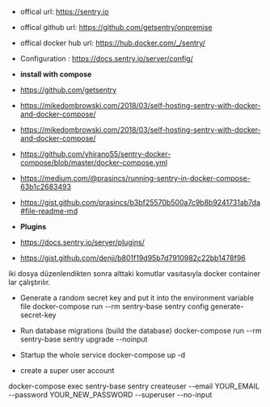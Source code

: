 - offical url: https://sentry.io
- offical github url: https://github.com/getsentry/onpremise
- offical docker hub url: https://hub.docker.com/_/sentry/

- Configuration : https://docs.sentry.io/server/config/

- __install with compose__
- https://github.com/getsentry
- https://mikedombrowski.com/2018/03/self-hosting-sentry-with-docker-and-docker-compose/
- https://mikedombrowski.com/2018/03/self-hosting-sentry-with-docker-and-docker-compose/
- https://github.com/yhirano55/sentry-docker-compose/blob/master/docker-compose.yml
- https://medium.com/@prasincs/running-sentry-in-docker-compose-63b1c2683493
- https://gist.github.com/prasincs/b3bf25570b500a7c9b8b9241731ab7da#file-readme-md


- __Plugins__
- https://docs.sentry.io/server/plugins/
- https://gist.github.com/denji/b801f19d95b7d7910982c22bb1478f96



iki dosya düzenlendikten sonra alttaki komutlar vasıtasıyla docker container lar çalıştırılır.

- Generate a random secret key and put it into the environment variable file
docker-compose run --rm sentry-base sentry config generate-secret-key


- Run database migrations (build the database)
docker-compose run --rm sentry-base sentry upgrade --noinput


- Startup the whole service
docker-compose up -d



- create a super user account

docker-compose exec sentry-base sentry createuser --email YOUR_EMAIL --password YOUR_NEW_PASSWORD --superuser --no-input







